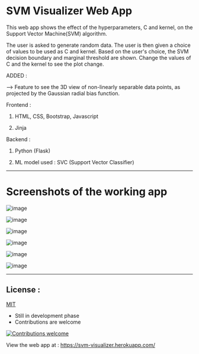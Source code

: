 # SVM Visualizer Web App
This web app shows the effect of the hyperparameters, C and kernel, on the Support Vector Machine(SVM) algorithm.

The user is asked to generate random data. The user is then given a choice of values to be used as C and kernel. Based on the user's choice, the SVM decision boundary and marginal threshold are shown. Change the values of C and the kernel to see the plot change.

ADDED :

--> Feature to see the 3D view of non-linearly separable data points, as projected by the Gaussian radial bias function.

Frontend :

1. HTML, CSS, Bootstrap, Javascript

2. Jinja

Backend :

1. Python (Flask)

2. ML model used : SVC (Support Vector Classifier)
________________________________________________________________________________________________________________________________________________________________________________
# Screenshots of the working app 

![image](https://user-images.githubusercontent.com/49288068/88033330-de95a400-cb5c-11ea-92a5-f13473667f41.png)

![image](https://user-images.githubusercontent.com/49288068/88033378-ed7c5680-cb5c-11ea-89be-a29e6835b90c.png)

![image](https://user-images.githubusercontent.com/49288068/88033649-3f24e100-cb5d-11ea-95c5-c6be6da2ddd2.png)

![image](https://user-images.githubusercontent.com/49288068/88033742-58c62880-cb5d-11ea-8d63-35db1f192d23.png)

![image](https://user-images.githubusercontent.com/49288068/88033846-7e533200-cb5d-11ea-93e5-6514cfa58111.png)

![image](https://user-images.githubusercontent.com/49288068/88033802-6aa7cb80-cb5d-11ea-80c0-5815e3ade09c.png)
________________________________________________________________________________________________________________________________________________________________________________
## License : 

[MIT](https://choosealicense.com/licenses/mit/)

* Still in development phase
* Contributions are welcome  

[![Contributions welcome](https://img.shields.io/badge/contributions-welcome-brightgreen.svg?style=flat)](https://github.com/BALaka-18/SVM-Visualizer-Web-App/issues)

View the web app at : https://svm-visualizer.herokuapp.com/

